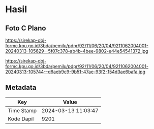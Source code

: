# Hasil

## Foto C Plano

https://sirekap-obj-formc.kpu.go.id/3bda/pemilu/pdpr/92/11/06/20/04/9211062004001-20240313-105629--5f07c378-ab4b-4bee-9802-e44e54541372.jpg

https://sirekap-obj-formc.kpu.go.id/3bda/pemilu/pdpr/92/11/06/20/04/9211062004001-20240313-105744--d6aeb9c9-9b51-47ae-93f2-154d3ae6bafa.jpg


## Metadata

| Key        | Value               |
| ---------- | ------------------- |
| Time Stamp | 2024-03-13 11:03:47 |
| Kode Dapil | 9201                |



